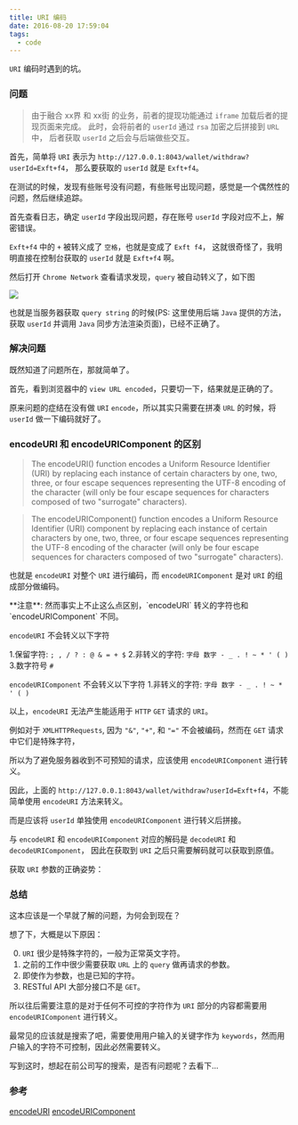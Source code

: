 ```yaml
---
title: URI 编码
date: 2016-08-20 17:59:04
tags: 
  - code
---
```


`URI` 编码时遇到的坑。

<!-- more -->

### 问题

> 由于融合 xx界 和 xx街 的业务，前者的提现功能通过 `iframe` 加载后者的提现页面来完成。
> 此时，会将前者的 `userId` 通过 `rsa` 加密之后拼接到 `URL` 中，
> 后者获取 `userId` 之后会与后端做些交互。

首先，简单将 `URI` 表示为 `http://127.0.0.1:8043/wallet/withdraw?userId=Exft+f4`，
那么要获取的 `userId` 就是 `Exft+f4`。

在测试的时候，发现有些账号没有问题，有些账号出现问题，感觉是一个偶然性的问题，然后继续追踪。

首先查看日志，确定 `userId` 字段出现问题，存在账号 `userId` 字段对应不上，解密错误。

`Exft+f4` 中的 `+` 被转义成了 `空格`，也就是变成了 `Exft f4`，
这就很奇怪了，我明明直接在控制台获取的 `userId` 就是 `Exft+f4` 啊。

然后打开 `Chrome Network` 查看请求发现，`query` 被自动转义了，如下图

![](./encode.png)

也就是当服务器获取 `query string` 的时候(PS: 这里使用后端 `Java` 提供的方法，获取 `userId` 并调用 `Java` 同步方法渲染页面)，已经不正确了。

### 解决问题

既然知道了问题所在，那就简单了。

首先，看到浏览器中的 `view URL encoded`，只要切一下，结果就是正确的了。

原来问题的症结在没有做 `URI` `encode`，所以其实只需要在拼凑 `URL` 的时候，将 `userId` 做一下编码就好了。

### encodeURI 和 encodeURIComponent 的区别

> The encodeURI() function encodes a Uniform Resource Identifier (URI) by replacing each instance of certain characters by one, two, three, or four escape sequences representing the UTF-8 encoding of the character (will only be four escape sequences for characters composed of two "surrogate" characters).

> The encodeURIComponent() function encodes a Uniform Resource Identifier (URI) component by replacing each instance of certain characters by one, two, three, or four escape sequences representing the UTF-8 encoding of the character (will only be four escape sequences for characters composed of two "surrogate" characters).

也就是 `encodeURI` 对整个 `URI` 进行编码，而 `encodeURIComponent` 是对 `URI` 的组成部分做编码。


<p class="tip">
  **注意**: 然而事实上不止这么点区别，`encodeURI` 转义的字符也和 `encodeURIComponent` 不同。
</p>

`encodeURI` 不会转义以下字符

1.保留字符: `; , / ? : @ & = + $`
2.非转义的字符: `字母 数字 - _ . ! ~ * ' ( )`
3.数字符号 `#`

`encodeURIComponent` 不会转义以下字符
1.非转义的字符: `字母 数字 - _ . ! ~ * ' ( )`

以上，`encodeURI` 无法产生能适用于 `HTTP` `GET` 请求的 `URI`。

例如对于 `XMLHTTPRequests`, 因为 `"&"`, `"+"`, 和 `"="` 不会被编码，然而在 `GET` 请求中它们是特殊字符，

所以为了避免服务器收到不可预知的请求，应该使用 `encodeURIComponent` 进行转义。

因此，上面的 `http://127.0.0.1:8043/wallet/withdraw?userId=Exft+f4`，不能简单使用 `encodeURI` 方法来转义。

而是应该将 `userId` 单独使用 `encodeURIComponent` 进行转义后拼接。


与 `encodeURI` 和 `encodeURIComponent` 对应的解码是 `decodeURI` 和 `decodeURIComponent`，
因此在获取到 `URI` 之后只需要解码就可以获取到原值。

获取 `URI` 参数的正确姿势：

<script src="https://gist.github.com/xwartz/12678ec6278e4ff9e0bf892d9db2186f.js"></script>

### 总结

这本应该是一个早就了解的问题，为何会到现在？

想了下，大概是以下原因：

0. `URI` 很少是特殊字符的，一般为正常英文字符。
1. 之前的工作中很少需要获取 `URL` 上的 `query` 做再请求的参数。
2. 即使作为参数，也是已知的字符。
3. RESTful API 大部分接口不是 `GET`。

所以往后需要注意的是对于任何不可控的字符作为 `URI` 部分的内容都需要用 `encodeURIComponent` 进行转义。

最常见的应该就是搜索了吧，需要使用用户输入的关键字作为 `keywords`，然而用户输入的字符不可控制，因此必然需要转义。

写到这时，想起在前公司写的搜索，是否有问题呢？去看下...


### 参考

[encodeURI](https://developer.mozilla.org/zh-CN/docs/Web/JavaScript/Reference/Global_Objects/encodeURI)
[encodeURIComponent](https://developer.mozilla.org/en-US/docs/Web/JavaScript/Reference/Global_Objects/encodeURIComponent)

